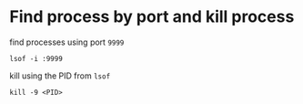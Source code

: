 # Find process by port and kill process

find processes using port `9999`
```
lsof -i :9999
```

kill using the PID from `lsof`
```
kill -9 <PID>
```